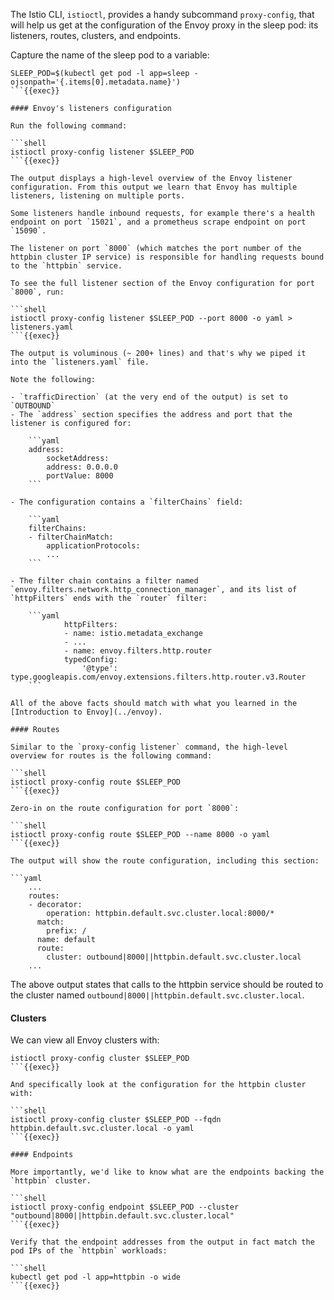 The Istio CLI, `istioctl`, provides a handy subcommand `proxy-config`, that will help us get at the configuration of the Envoy proxy in the sleep pod: its listeners, routes, clusters, and endpoints.

Capture the name of the sleep pod to a variable:

```shell
SLEEP_POD=$(kubectl get pod -l app=sleep -ojsonpath='{.items[0].metadata.name}')
```{{exec}}

#### Envoy's listeners configuration

Run the following command:

```shell
istioctl proxy-config listener $SLEEP_POD
```{{exec}}

The output displays a high-level overview of the Envoy listener configuration. From this output we learn that Envoy has multiple listeners, listening on multiple ports.

Some listeners handle inbound requests, for example there's a health endpoint on port `15021`, and a prometheus scrape endpoint on port `15090`.

The listener on port `8000` (which matches the port number of the httpbin cluster IP service) is responsible for handling requests bound to the `httpbin` service.

To see the full listener section of the Envoy configuration for port `8000`, run:

```shell
istioctl proxy-config listener $SLEEP_POD --port 8000 -o yaml > listeners.yaml
```{{exec}}

The output is voluminous (~ 200+ lines) and that's why we piped it into the `listeners.yaml` file.

Note the following:

- `trafficDirection` (at the very end of the output) is set to `OUTBOUND`
- The `address` section specifies the address and port that the listener is configured for:

    ```yaml
    address:
        socketAddress:
        address: 0.0.0.0
        portValue: 8000
    ```

- The configuration contains a `filterChains` field:

    ```yaml
    filterChains:
    - filterChainMatch:
        applicationProtocols:
        ...
    ```

- The filter chain contains a filter named `envoy.filters.network.http_connection_manager`, and its list of `httpFilters` ends with the `router` filter:

    ```yaml
            httpFilters:
            - name: istio.metadata_exchange
            - ...
            - name: envoy.filters.http.router
            typedConfig:
                '@type': type.googleapis.com/envoy.extensions.filters.http.router.v3.Router
    ```

All of the above facts should match with what you learned in the [Introduction to Envoy](../envoy).

#### Routes

Similar to the `proxy-config listener` command, the high-level overview for routes is the following command:

```shell
istioctl proxy-config route $SLEEP_POD
```{{exec}}

Zero-in on the route configuration for port `8000`:

```shell
istioctl proxy-config route $SLEEP_POD --name 8000 -o yaml
```{{exec}}

The output will show the route configuration, including this section:

```yaml
    ...
    routes:
    - decorator:
        operation: httpbin.default.svc.cluster.local:8000/*
      match:
        prefix: /
      name: default
      route:
        cluster: outbound|8000||httpbin.default.svc.cluster.local
    ...
```

The above output states that calls to the httpbin service should be routed to the cluster named `outbound|8000||httpbin.default.svc.cluster.local`.

#### Clusters

We can view all Envoy clusters with:

```shell
istioctl proxy-config cluster $SLEEP_POD
```{{exec}}

And specifically look at the configuration for the httpbin cluster with:

```shell
istioctl proxy-config cluster $SLEEP_POD --fqdn httpbin.default.svc.cluster.local -o yaml
```{{exec}}

#### Endpoints

More importantly, we'd like to know what are the endpoints backing the `httpbin` cluster.

```shell
istioctl proxy-config endpoint $SLEEP_POD --cluster "outbound|8000||httpbin.default.svc.cluster.local"
```{{exec}}

Verify that the endpoint addresses from the output in fact match the pod IPs of the `httpbin` workloads:

```shell
kubectl get pod -l app=httpbin -o wide
```{{exec}}
